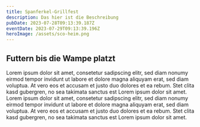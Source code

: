 ```yaml
---
title: Spanferkel-Grillfest
description: Das hier ist die Beschreibung
pubDate: 2023-07-28T09:13:39.187Z
eventDate: 2023-07-29T09:13:39.196Z
heroImage: /assets/sco-heim.png
---
```

## Futtern bis die Wampe platzt

Lorem ipsum dolor sit amet, consetetur sadipscing elitr, sed diam nonumy eirmod tempor invidunt ut labore et dolore magna aliquyam erat, sed diam voluptua. At vero eos et accusam et justo duo dolores et ea rebum. Stet clita kasd gubergren, no sea takimata sanctus est Lorem ipsum dolor sit amet. Lorem ipsum dolor sit amet, consetetur sadipscing elitr, sed diam nonumy eirmod tempor invidunt ut labore et dolore magna aliquyam erat, sed diam voluptua. At vero eos et accusam et justo duo dolores et ea rebum. Stet clita kasd gubergren, no sea takimata sanctus est Lorem ipsum dolor sit amet.